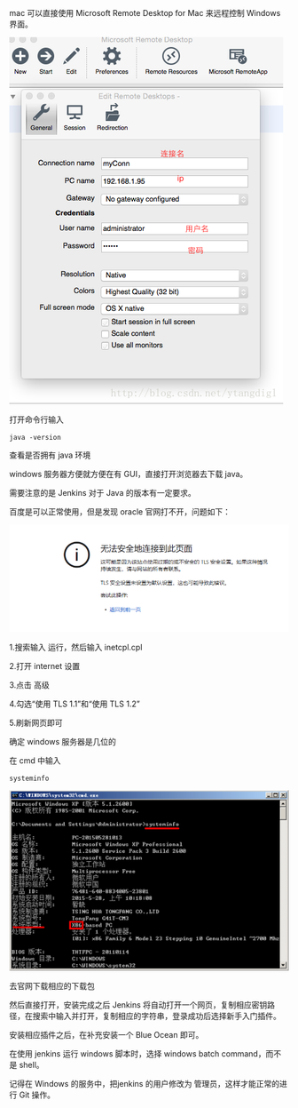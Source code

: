 mac 可以直接使用 Microsoft Remote Desktop for Mac 来远程控制 Windows 界面。

![avator](../../pic/win-server-conn.png)

打开命令行输入
```
java -version
```
查看是否拥有 java 环境

windows 服务器方便就方便在有 GUI，直接打开浏览器去下载 java。

需要注意的是 Jenkins 对于 Java 的版本有一定要求。

百度是可以正常使用，但是发现 oracle 官网打不开，问题如下：

![avator](../../pic/win-server-unable-open-page.png)


1.搜索输入 运行，然后输入 inetcpl.cpl

2.打开 internet 设置

3.点击 高级

4.勾选“使用 TLS 1.1”和“使用 TLS 1.2”

5.刷新网页即可


确定 windows 服务器是几位的

在 cmd 中输入
```
systeminfo
```
![avator](../../pic/win-server-check-type.png)

去官网下载相应的下载包

然后直接打开，安装完成之后 Jenkins 将自动打开一个网页，复制相应密钥路径，在搜索中输入并打开，复制相应的字符串，登录成功后选择新手入门插件。

安装相应插件之后，在补充安装一个 Blue Ocean 即可。

在使用 jenkins 运行 windows 脚本时，选择 windows batch command，而不是 shell。

记得在 Windows 的服务中，把jenkins 的用户修改为 管理员，这样才能正常的进行 Git 操作。